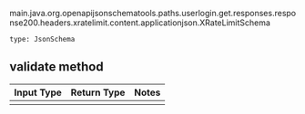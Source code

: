 main.java.org.openapijsonschematools.paths.userlogin.get.responses.response200.headers.xratelimit.content.applicationjson.XRateLimitSchema
```
type: JsonSchema
```

## validate method
Input Type | Return Type | Notes
------------ | ------------- | -------------
 |  |

